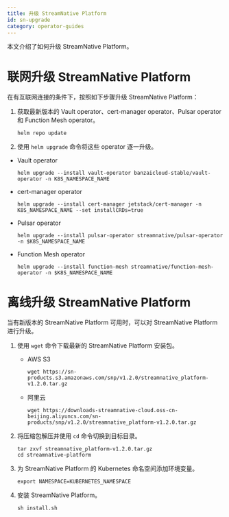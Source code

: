 ```yaml
---
title: 升级 StreamNative Platform
id: sn-upgrade
category: operator-guides
---
```


本文介绍了如何升级 StreamNative Platform。

# 联网升级 StreamNative Platform

在有互联网连接的条件下，按照如下步骤升级 StreamNative Platform：

1. 获取最新版本的 Vault operator、cert-manager operator、Pulsar operator 和 Function Mesh operator。

    ```
    helm repo update
    ```

2. 使用 `helm upgrade` 命令将这些 operator 逐一升级。

- Vault operator

    ```
    helm upgrade --install vault-operator banzaicloud-stable/vault-operator -n K8S_NAMESPACE_NAME
    ```

- cert-manager operator

    ```
    helm upgrade --install cert-manager jetstack/cert-manager -n K8S_NAMESPACE_NAME --set installCRDs=true
    ```

- Pulsar operator

    ```
    helm upgrade --install pulsar-operator streamnative/pulsar-operator -n $K8S_NAMESPACE_NAME
    ```

- Function Mesh operator

    ```
    helm upgrade --install function-mesh streamnative/function-mesh-operator -n $K8S_NAMESPACE_NAME
    ```

# 离线升级 StreamNative Platform

当有新版本的 StreamNative Platform 可用时，可以对 StreamNative Platform 进行升级。

1. 使用 `wget` 命令下载最新的 StreamNative Platform 安装包。

    - AWS S3

        ```
        wget https://sn-products.s3.amazonaws.com/snp/v1.2.0/streamnative_platform-v1.2.0.tar.gz
        ```

    - 阿里云

        ```
        wget https://downloads-streamnative-cloud.oss-cn-beijing.aliyuncs.com/sn-products/snp/v1.2.0/streamnative_platform-v1.2.0.tar.gz
        ```

2. 将压缩包解压并使用 `cd` 命令切换到目标目录。

    ```
    tar zxvf streamnative_platform-v1.2.0.tar.gz
    cd streamnative-platform
    ```

3. 为 StreamNative Platform 的 Kubernetes 命名空间添加环境变量。

    ```
    export NAMESPACE=KUBERNETES_NAMESPACE
    ```

4. 安装 StreamNative Platform。

    ```
    sh install.sh
    ```
